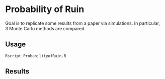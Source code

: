 # Probability of Ruin

Goal is to replicate some results from a paper via simulations. In particular, 3 Monte Carlo methods are compared.

## Usage
```
Rscript ProbabilityofRuin.R
```

## Results
